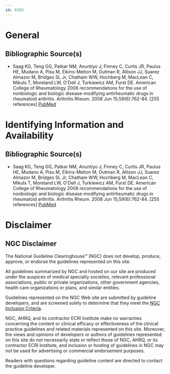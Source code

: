 ```yaml
---
id: 8383
---
```


# General

## Bibliographic Source(s)

- Saag KG, Teng GG, Patkar NM, Anuntiyo J, Finney C, Curtis JR, Paulus HE, Mudano A, Pisu M, Elkins-Melton M, Outman R, Allison JJ, Suarez Almazor M, Bridges SL Jr, Chatham WW, Hochberg M, MacLean C, Mikuls T, Moreland LW, O'Dell J, Turkiewicz AM, Furst DE. American College of Rheumatology 2008 recommendations for the use of nonbiologic and biologic disease-modifying antirheumatic drugs in rheumatoid arthritis. Arthritis Rheum. 2008 Jun 15;59(6):762-84. [255 references] [ PubMed ](http://www.ncbi.nlm.nih.gov/entrez/query.fcgi?cmd=Retrieve&db=pubmed&dopt=Abstract&list_uids=18512708)

# Identifying Information and Availability

## Bibliographic Source(s)

- Saag KG, Teng GG, Patkar NM, Anuntiyo J, Finney C, Curtis JR, Paulus HE, Mudano A, Pisu M, Elkins-Melton M, Outman R, Allison JJ, Suarez Almazor M, Bridges SL Jr, Chatham WW, Hochberg M, MacLean C, Mikuls T, Moreland LW, O'Dell J, Turkiewicz AM, Furst DE. American College of Rheumatology 2008 recommendations for the use of nonbiologic and biologic disease-modifying antirheumatic drugs in rheumatoid arthritis. Arthritis Rheum. 2008 Jun 15;59(6):762-84. [255 references] [ PubMed ](http://www.ncbi.nlm.nih.gov/entrez/query.fcgi?cmd=Retrieve&db=pubmed&dopt=Abstract&list_uids=18512708)

# Disclaimer

## NGC Disclaimer

The National Guideline Clearinghouse™ (NGC) does not develop, produce, approve, or endorse the guidelines represented on this site.

All guidelines summarized by NGC and hosted on our site are produced under the auspices of medical specialty societies, relevant professional associations, public or private organizations, other government agencies, health care organizations or plans, and similar entities.

Guidelines represented on the NGC Web site are submitted by guideline developers, and are screened solely to determine that they meet the [NGC Inclusion Criteria](/help-and-about/summaries/inclusion-criteria).

NGC, AHRQ, and its contractor ECRI Institute make no warranties concerning the content or clinical efficacy or effectiveness of the clinical practice guidelines and related materials represented on this site. Moreover, the views and opinions of developers or authors of guidelines represented on this site do not necessarily state or reflect those of NGC, AHRQ, or its contractor ECRI Institute, and inclusion or hosting of guidelines in NGC may not be used for advertising or commercial endorsement purposes.

Readers with questions regarding guideline content are directed to contact the guideline developer.


